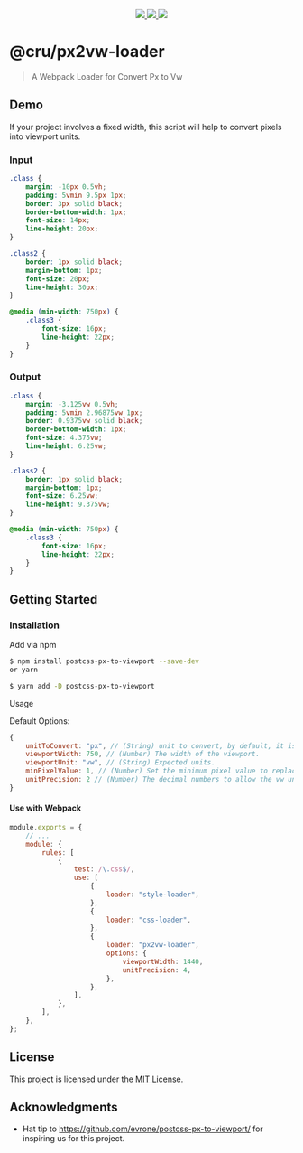 <p align="center">
    <a href="https://www.npmjs.org/package/@cru/px2vw-loader">
        <img src="https://img.shields.io/npm/v/@cru/px2vw-loader.svg">
    </a>
    <a href="https://npmcharts.com/compare/@cru/px2vw-loader?minimal=true&periodLength=1">
        <img src="https://img.shields.io/npm/dm/@cru/px2vw-loader.svg">
    </a>
    <a href="LICENSE">
        <img src="https://img.shields.io/badge/License-MIT-yellow.svg">
    </a>
</p>

# @cru/px2vw-loader

> A Webpack Loader for Convert Px to Vw

## Demo

If your project involves a fixed width, this script will help to convert pixels into viewport units.

### Input

```css
.class {
    margin: -10px 0.5vh;
    padding: 5vmin 9.5px 1px;
    border: 3px solid black;
    border-bottom-width: 1px;
    font-size: 14px;
    line-height: 20px;
}

.class2 {
    border: 1px solid black;
    margin-bottom: 1px;
    font-size: 20px;
    line-height: 30px;
}

@media (min-width: 750px) {
    .class3 {
        font-size: 16px;
        line-height: 22px;
    }
}
```

### Output

```css
.class {
    margin: -3.125vw 0.5vh;
    padding: 5vmin 2.96875vw 1px;
    border: 0.9375vw solid black;
    border-bottom-width: 1px;
    font-size: 4.375vw;
    line-height: 6.25vw;
}

.class2 {
    border: 1px solid black;
    margin-bottom: 1px;
    font-size: 6.25vw;
    line-height: 9.375vw;
}

@media (min-width: 750px) {
    .class3 {
        font-size: 16px;
        line-height: 22px;
    }
}
```

## Getting Started

### Installation

Add via npm

```bash
$ npm install postcss-px-to-viewport --save-dev
or yarn

$ yarn add -D postcss-px-to-viewport
```

Usage

Default Options:

```js
{
    unitToConvert: "px", // (String) unit to convert, by default, it is px.
    viewportWidth: 750, // (Number) The width of the viewport.
    viewportUnit: "vw", // (String) Expected units.
    minPixelValue: 1, // (Number) Set the minimum pixel value to replace.
    unitPrecision: 2 // (Number) The decimal numbers to allow the vw units to grow to.
}
```

#### Use with Webpack

```js
module.exports = {
    // ...
    module: {
        rules: [
            {
                test: /\.css$/,
                use: [
                    {
                        loader: "style-loader",
                    },
                    {
                        loader: "css-loader",
                    },
                    {
                        loader: "px2vw-loader",
                        options: {
                            viewportWidth: 1440,
                            unitPrecision: 4,
                        },
                    },
                ],
            },
        ],
    },
};
```

## License

This project is licensed under the [MIT License](LICENSE).

## Acknowledgments

-   Hat tip to https://github.com/evrone/postcss-px-to-viewport/ for inspiring us for this project.
